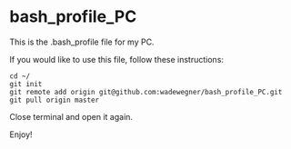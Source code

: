 bash_profile_PC
================

This is the .bash_profile file for my PC.

If you would like to use this file, follow these instructions:

    cd ~/
    git init
    git remote add origin git@github.com:wadewegner/bash_profile_PC.git
    git pull origin master
  
Close terminal and open it again.

Enjoy!
